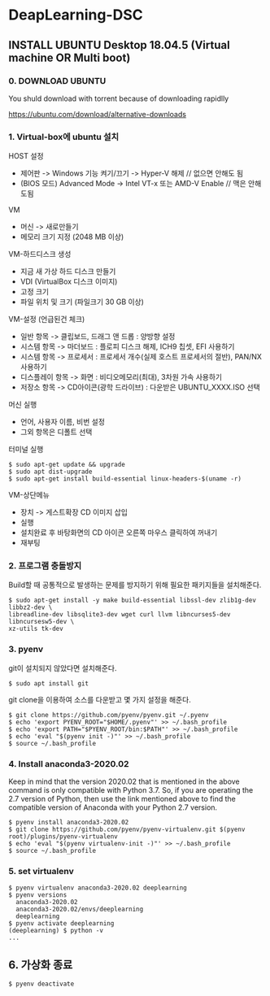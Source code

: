 # DeapLearning-DSC

## INSTALL UBUNTU Desktop 18.04.5 (Virtual machine OR Multi boot)
 
### 0. DOWNLOAD UBUNTU 

You shuld download with torrent because of downloading rapidlly

https://ubuntu.com/download/alternative-downloads


### 1. Virtual-box에 ubuntu 설치

HOST 설정
- 제어판 -> Windows 기능 켜기/끄기 -> Hyper-V 해제    // 없으면 안해도 됨
- (BIOS 모드) Advanced Mode -> Intel VT-x 또는 AMD-V Enable   // 맥은 안해도됨

VM
- 머신 -> 새로만들기
- 메모리 크기 지정 (2048 MB 이상)

VM-하드디스크 생성
- 지금 새 가상 하드 디스크 만들기
- VDI (VirtualBox 디스크 이미지)
- 고정 크기
- 파일 위치 및 크기 (파일크기 30 GB 이상)

VM-설정 (언급된건 체크)
- 일반 항목 -> 클립보드, 드래그 앤 드롭 : 양방향 설정
- 시스템 항목 -> 마더보드 : 플로피 디스크 해제, ICH9 칩셋, EFI 사용하기
- 시스템 항목 -> 프로세서 : 프로세서 개수(실제 호스트 프로세서의 절반), PAN/NX 사용하기 
- 디스플레이 항목 -> 화면 : 비디오메모리(최대), 3차원 가속 사용하기
- 저장소 항목 -> CD아이콘(광학 드라이브) : 다운받은 UBUNTU_XXXX.ISO 선택

머신 실행
- 언어, 사용자 이름, 비번 설정
- 그외 항목은 디폴트 선택


터미널 실행
```
$ sudo apt-get update && upgrade
$ sudo apt dist-upgrade
$ sudo apt-get install build-essential linux-headers-$(uname -r)
```

VM-상단메뉴
- 장치 -> 게스트확장 CD 이미지 삽입
- 실행
- 설치완료 후 바탕화면의 CD 아이콘 오른쪽 마우스 클릭하여 꺼내기
- 재부팅



### 2. 프로그램 충돌방지 

Build할 때 공통적으로 발생하는 문제를 방지하기 위해 필요한 패키지들을 설치해준다.
```
$ sudo apt-get install -y make build-essential libssl-dev zlib1g-dev libbz2-dev \
libreadline-dev libsqlite3-dev wget curl llvm libncurses5-dev libncursesw5-dev \
xz-utils tk-dev
```

### 3. pyenv

git이 설치되지 않았다면 설치해준다.
```
$ sudo apt install git
```

git clone을 이용하여 소스를 다운받고 몇 가지 설정을 해준다.
```
$ git clone https://github.com/pyenv/pyenv.git ~/.pyenv
$ echo 'export PYENV_ROOT="$HOME/.pyenv"' >> ~/.bash_profile
$ echo 'export PATH="$PYENV_ROOT/bin:$PATH"' >> ~/.bash_profile
$ echo 'eval "$(pyenv init -)"' >> ~/.bash_profile
$ source ~/.bash_profile
```

### 4. Install anaconda3-2020.02

Keep in mind that the version 2020.02 that is mentioned in the above command is only compatible with Python 3.7. So, if you are operating the 2.7 version of Python, then use the link mentioned above to find the compatible version of Anaconda with your Python 2.7 version.

```
$ pyenv install anaconda3-2020.02
$ git clone https://github.com/pyenv/pyenv-virtualenv.git $(pyenv root)/plugins/pyenv-virtualenv
$ echo 'eval "$(pyenv virtualenv-init -)"' >> ~/.bash_profile
$ source ~/.bash_profile
```

### 5. set virtualenv

```
$ pyenv virtualenv anaconda3-2020.02 deeplearning
$ pyenv versions
  anaconda3-2020.02
  anaconda3-2020.02/envs/deeplearning
  deeplearning
$ pyenv activate deeplearning
(deeplearning) $ python -v
...
```

## 6. 가상화 종료
```
$ pyenv deactivate
```




